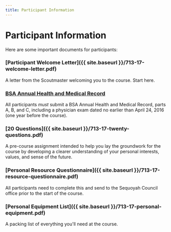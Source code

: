 ```yaml
---
title: Participant Information
---
```


# Participant Information

Here are some important documents for participants:

### [Participant Welcome Letter]({{ site.baseurl }}/713-17-welcome-letter.pdf)

A letter from the Scoutmaster welcoming you to the course. Start here.

### [BSA Annual Health and Medical Record](http://www.scouting.org/filestore/HealthSafety/pdf/680-001_ABC.pdf)

All participants _must_ submit a BSA Annual Health and Medical Record,
parts A, B, and C, including a physician exam dated no earlier than
April 24, 2016 (one year before the course).

### [20 Questions]({{ site.baseurl }}/713-17-twenty-questions.pdf)

A pre-course assignment intended to help you lay the groundwork for the
course by developing a clearer understanding of your personal interests,
values, and sense of the future.

### [Personal Resource Questionnaire]({{ site.baseurl }}/713-17-resource-questionnaire.pdf)

All participants need to complete this and send to the Sequoyah Council
office prior to the start of the course.

### [Personal Equipment List]({{ site.baseurl }}/713-17-personal-equipment.pdf)

A packing list of everything you'll need at the course.
